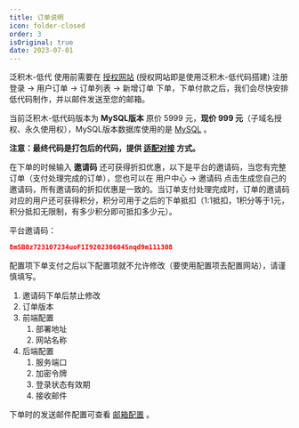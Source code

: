 ```yaml
---
title: 订单说明
icon: folder-closed
order: 3
isOriginal: true
date: 2023-07-01
---
```


泛积木-低代 使用前需要在 [授权网站](https://jimu.fxss.work) (授权网站即是使用泛积木-低代码搭建) 注册登录 -> 用户订单 -> 订单列表 -> 新增订单 下单，下单付款之后，我们会尽快安排低代码制作，并以邮件发送至您的邮箱。

当前泛积木-低代码版本为 **MySQL版本** 原价 5999 元，**现价 999 元**（子域名授权、永久使用权），MySQL版本数据库使用的是 [MySQL](https://www.mysql.com/) 。

**注意：最终代码是打包后的代码，提供 [适配对接](/use/abutment.md) 方式。**

在下单的时候输入 **邀请码** 还可获得折扣优惠，以下是平台的邀请码，当您有完整订单（支付处理完成的订单），您也可以在 用户中心 -> 邀请码 点击生成您自己的邀请码，所有邀请码的折扣优惠是一致的。当订单支付处理完成时，订单的邀请码对应的用户还可获得积分，积分可用于之后的下单抵扣（1:1抵扣，1积分等于1元，积分抵扣无限制，有多少积分即可抵扣多少元）。

平台邀请码：

```json
8mSB0z723107234uoF1I920230604Snqd9m111308
```

配置项下单支付之后以下配置项就不允许修改（要使用配置项去配置网站），请谨慎填写。

1. 邀请码下单后禁止修改
2. 订单版本
3. 前端配置
   1. 部署地址
   2. 网站名称
4. 后端配置
   1. 服务端口
   2. 加密令牌
   3. 登录状态有效期
   4. 接收邮件

下单时的发送邮件配置可查看 [邮箱配置](./email.md) 。
